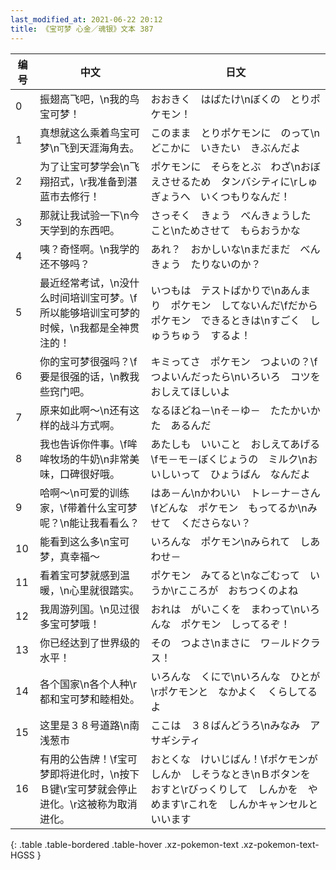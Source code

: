 ```yaml
---
last_modified_at: 2021-06-22 20:12
title: 《宝可梦 心金／魂银》文本 387
---
```

| 编号 | 中文 | 日文 |
| ---- | ---- | ---- |
| 0 | 振翅高飞吧，\n我的鸟宝可梦！ | おおきく　はばたけ\nぼくの　とりポケモン！ |
| 1 | 真想就这么乘着鸟宝可梦\n飞到天涯海角去。 | このまま　とりポケモンに　のって\nどこかに　いきたい　きぶんだよ |
| 2 | 为了让宝可梦学会\n飞翔招式，\r我准备到湛蓝市去修行！ | ポケモンに　そらをとぶ　わざ\nおぼえさせるため　タンバシティに\rしゅぎょうへ　いくつもりなんだ！ |
| 3 | 那就让我试验一下\n今天学到的东西吧。 | さっそく　きょう　べんきょうしたこと\nためさせて　もらおうかな |
| 4 | 咦？奇怪啊。\n我学的还不够吗？ | あれ？　おかしいな\nまだまだ　べんきょう　たりないのか？ |
| 5 | 最近经常考试，\n没什么时间培训宝可梦。\f所以能够培训宝可梦的时候，\n我都是全神贯注的！ | いつもは　テストばかりで\nあんまり　ポケモン　してないんだ\fだから　ポケモン　できるときは\nすごく　しゅうちゅう　するよ！ |
| 6 | 你的宝可梦很强吗？\f要是很强的话，\n教我些窍门吧。 | キミってさ　ポケモン　つよいの？\fつよいんだったら\nいろいろ　コツを　おしえてほしいよ |
| 7 | 原来如此啊～\n还有这样的战斗方式啊。 | なるほどね－\nそ－ゆ－　たたかいかた　あるんだ |
| 8 | 我也告诉你件事。\f哞哞牧场的牛奶\n非常美味，口碑很好哦。 | あたしも　いいこと　おしえてあげる\fモ－モ－ぼくじょうの　ミルク\nおいしいって　ひょうばん　なんだよ |
| 9 | 哈啊～\n可爱的训练家，\f带着什么宝可梦呢？\n能让我看看么？ | はあ－ん\nかわいい　トレ－ナ－さん\fどんな　ポケモン　もってるか\nみせて　くださらない？ |
| 10 | 能看到这么多\n宝可梦，真幸福～ | いろんな　ポケモン\nみられて　しあわせ－ |
| 11 | 看着宝可梦就感到温暖，\n心里就很踏实。 | ポケモン　みてると\nなごむって　いうか\rこころが　おちつくのよね |
| 12 | 我周游列国。\n见过很多宝可梦哦！ | おれは　がいこくを　まわって\nいろんな　ポケモン　しってるぞ！ |
| 13 | 你已经达到了世界级的水平！ | その　つよさ\nまさに　ワ－ルドクラス！ |
| 14 | 各个国家\n各个人种\r都和宝可梦和睦相处。 | いろんな　くにで\nいろんな　ひとが\rポケモンと　なかよく　くらしてるよ |
| 15 | 这里是３８号道路\n南　浅葱市 | ここは　３８ばんどうろ\nみなみ　アサギシティ |
| 16 | 有用的公告牌！\f宝可梦即将进化时，\n按下Ｂ键\r宝可梦就会停止进化。\r这被称为取消进化。 | おとくな　けいじばん！\fポケモンが　しんか　しそうなとき\nＢボタンを　おすと\rびっくりして　しんかを　やめます\rこれを　しんかキャンセルと　いいます |
{: .table .table-bordered .table-hover .xz-pokemon-text .xz-pokemon-text-HGSS }